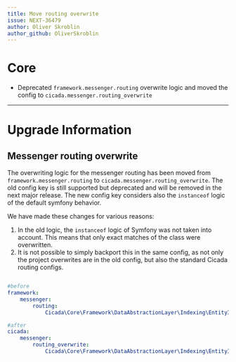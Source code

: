 ```yaml
---
title: Move routing overwrite
issue: NEXT-36479
author: Oliver Skroblin
author_github: OliverSkroblin
---
```

# Core
* Deprecated `framework.messenger.routing` overwrite logic and moved the config to `cicada.messenger.routing_overwrite`

___
# Upgrade Information
## Messenger routing overwrite

The overwriting logic for the messenger routing has been moved from `framework.messenger.routing` to `cicada.messenger.routing_overwrite`. The old config key is still supported but deprecated and will be removed in the next major release.
The new config key considers also the `instanceof` logic of the default symfony behavior.

We have made these changes for various reasons:
1) In the old logic, the `instanceof` logic of Symfony was not taken into account. This means that only exact matches of the class were overwritten.
2) It is not possible to simply backport this in the same config, as not only the project overwrites are in the old config, but also the standard Cicada routing configs.

```yaml

#before
framework:
    messenger:
        routing:
            Cicada\Core\Framework\DataAbstractionLayer\Indexing\EntityIndexingMessage: entity_indexing

#after
cicada:
    messenger:
        routing_overwrite:
            Cicada\Core\Framework\DataAbstractionLayer\Indexing\EntityIndexingMessage: entity_indexing

```
